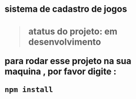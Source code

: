 <h1> sistema de cadastro de jogos <h1>

>atatus do projeto: em desenvolvimento 

para rodar esse projeto na sua maquina , por favor digite :

```
npm install
```
